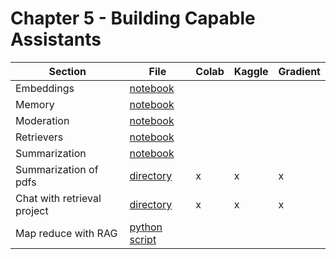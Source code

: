 # Chapter 5 - Building Capable Assistants


| Section	| File | Colab	 | Kaggle	| Gradient |
|-----------|--------|--------|-----------|----------|
| Embeddings | [notebook](chapter5/embeddings.ipynb)  |        | | |
| Memory | [notebook](chapter5/memory.ipynb)     |        | | |
| Moderation | [notebook](chapter5/moderation.ipynb)     |        |   |   |
| Retrievers | [notebook](chapter5/retrievers.ipynb)     |       |   |   |
| Summarization | [notebook](chapter5/pdf_summary.ipynb)     |       |   |   |
| Summarization of pdfs |  [directory](chapter5/summarize.py)   |   x     | x | x |
| Chat with retrieval project |  [directory](chapter5/chat_with_retrieval)   |  x      | x | x |
| Map reduce with RAG | [python script](chapter5/rag_map_reduce.py)     |       |   |   |


